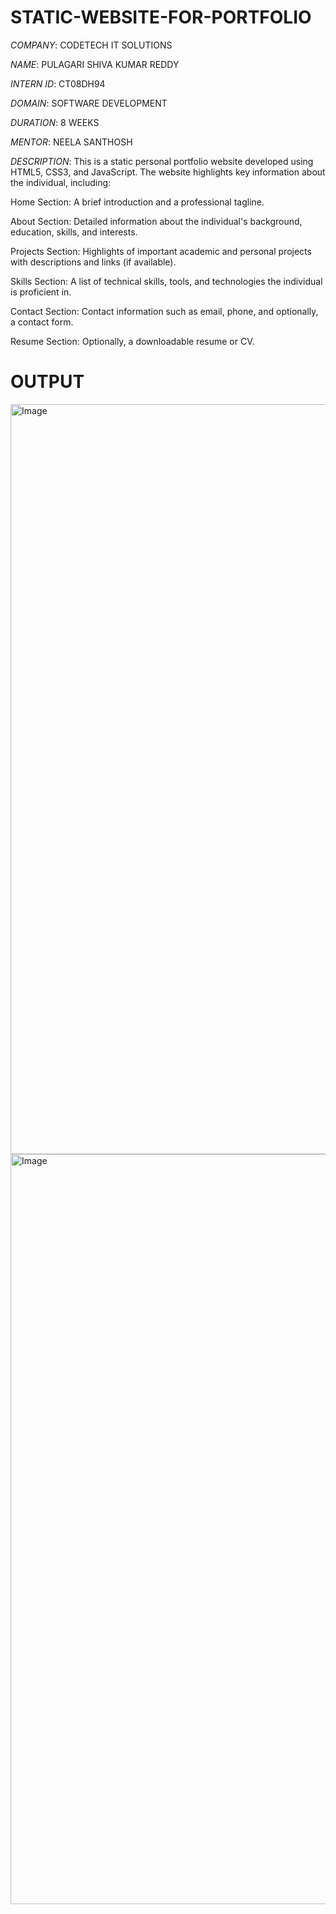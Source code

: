# STATIC-WEBSITE-FOR-PORTFOLIO #

*COMPANY*: CODETECH IT SOLUTIONS

*NAME*: PULAGARI SHIVA KUMAR REDDY

*INTERN ID*: CT08DH94

*DOMAIN*: SOFTWARE DEVELOPMENT

*DURATION*: 8 WEEKS

*MENTOR*: NEELA SANTHOSH

*DESCRIPTION*: This is a static personal portfolio website developed using HTML5, CSS3, and JavaScript. The website highlights key information about the individual, including:

Home Section: A brief introduction and a professional tagline.

About Section: Detailed information about the individual's background, education, skills, and interests.

Projects Section: Highlights of important academic and personal projects with descriptions and links (if available).

Skills Section: A list of technical skills, tools, and technologies the individual is proficient in.

Contact Section: Contact information such as email, phone, and optionally, a contact form.

Resume Section: Optionally, a downloadable resume or CV.

# OUTPUT #

<img width="1920" height="1200" alt="Image" src="https://github.com/user-attachments/assets/f237b975-a8e0-48ab-b01a-83f4a5604fbd" />

<img width="1920" height="1200" alt="Image" src="https://github.com/user-attachments/assets/ad50f2be-1c89-4ac4-adec-01384d2e3f6b" />

